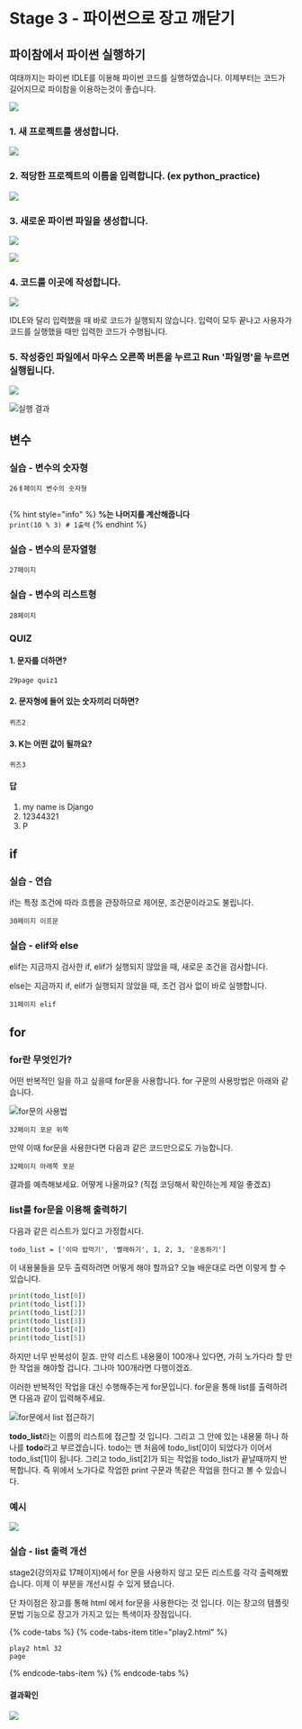 # Stage 3 - 파이썬으로 장고 깨닫기

## 파이참에서 파이썬 실행하기

여태까지는 파이썬 IDLE를 이용해 파이썬 코드를 실행하였습니다. 이제부터는 코드가 길어지므로 파이참을 이용하는것이 좋습니다.

![](../.gitbook/assets/image%20%2828%29.png)

### 1. 새 프로젝트를 생성합니다.

![](../.gitbook/assets/image%20%28106%29.png)

### 2. 적당한 프로젝트의 이름을 입력합니다. \(ex python\_practice\)

![](../.gitbook/assets/image%20%2826%29.png)

### 3. 새로운 파이썬 파일을 생성합니다.

![](../.gitbook/assets/image%20%2894%29.png)

![](../.gitbook/assets/image%20%2878%29.png)

### 4. 코드를 이곳에 작성합니다.

![](../.gitbook/assets/image%20%2819%29.png)

IDLE와 달리 입력했을 때 바로 코드가 실행되지 않습니다. 입력이 모두 끝나고 사용자가 코드를 실행했을 때만 입력한 코드가 수행됩니다.

### 5. 작성중인 파일에서 마우스 오른쪽 버튼을 누르고 Run '파일명'을 누르면 실행됩니다.

![](../.gitbook/assets/image%20%2861%29.png)

![&#xC2E4;&#xD589; &#xACB0;&#xACFC;](../.gitbook/assets/image%20%2822%29.png)

## 변수

### 실습 - 변수의 숫자형

```text
26ㅔ페이지 변수의 숫자형


```

{% hint style="info" %}
**%는 나머지를 계산해줍니다**  
`print(10 % 3) # 1출력`
{% endhint %}

### 실습 - 변수의 문자열형

```text
27페이지
```

### 실습 - 변수의 리스트형

```text
28페이지

```

### QUIZ

#### 1. 문자를 더하면?

```text
29page quiz1

```

#### 2. 문자형에 들어 있는 숫자끼리 더하면?

```text
퀴즈2
```

#### 3. K는 어떤 값이 될까요?

```text
퀴즈3
```

#### 답

1. my name is Django
2. 12344321
3. P

## if

### 실습 - 연습

if는 특정 조건에 따라 흐름을 관장하므로 제어문, 조건문이라고도 불립니다.

```text
30페이지 이프문
```

### 실습 - elif와 else

elif는 지금까지 검사한 if, elif가 실행되지 않았을 때, 새로운 조건을 검사합니다.

else는 지금까지 if, elif가 실행되지 않았을 때, 조건 검사 없이 바로 실행합니다.

```text
31페이지 elif
```

## for

### for란 무엇인가?

어떤 반복적인 일을 하고 싶을때 for문을 사용합니다. for 구문의 사용방법은 아래와 같습니다.

![for&#xBB38;&#xC758; &#xC0AC;&#xC6A9;&#xBC95;](../.gitbook/assets/image%20%2840%29.png)

```text
32페이지 포문 위쪽
```

만약 이때 for문을 사용한다면 다음과 같은 코드만으로도 가능합니다.

```text
32페이지 아래쪽 포문
```

결과를 예측해보세요. 어떻게 나올까요? \(직접 코딩해서 확인하는게 제일 좋겠죠\)

### list를 for문을 이용해 출력하기

다음과 같은 리스트가 있다고 가정합시다.

`todo_list = ['이따 밥먹기', '빨래하기', 1, 2, 3, '운동하기']`

이 내용물들을 모두 출력하려면 어떻게 해야 할까요? 오늘 배운대로 라면 이렇게 할 수 있습니다.

```python
print(todo_list[0])
print(todo_list[1])
print(todo_list[2])
print(todo_list[3])
print(todo_list[4])
print(todo_list[5])
```

하지만 너무 반복성이 짙죠. 만약 리스트 내용물이 100개나 있다면, 가히 노가다라 할 만한 작업을 해야할 겁니다. 그나마 100개라면 다행이겠죠.

이러한 반복적인 작업을 대신 수행해주는게 for문입니다. for문을 통해 list를 출력하려면 다음과 같이 입력해주세요.

![for&#xBB38;&#xC5D0;&#xC11C; list &#xC811;&#xADFC;&#xD558;&#xAE30;](../.gitbook/assets/image%20%28118%29.png)

**todo\_list**라는 이름의 리스트에 접근할 것 입니다. 그리고 그 안에 있는 내용물 하나 하나를 **todo**라고 부르겠습니다. todo는 맨 처음에 todo\_list\[0\]이 되었다가 이어서 todo\_list\[1\]이 됩니다. 그리고 todo\_list\[2\]가 되는 작업을 todo\_list가 끝날때까지 반복합니다. 즉 위에서 노가다로 작업한 print 구문과 똑같은 작업을 한다고 볼 수 있습니다.

### 예시

![](../.gitbook/assets/image%20%2824%29.png)

### 실습 - list 출력 개선

stage2\(강의자료 17페이지\)에서 for 문을 사용하지 않고 모든 리스트를 각각 출력해봤습니다. 이제 이 부분을 개선시킬 수 있게 됐습니다.

단 차이점은 장고를 통해 html 에서 for문을 사용한다는 것 입니다. 이는 장고의 템플릿 문법 기능으로 장고가 가지고 있는 특색이자 장점입니다.

{% code-tabs %}
{% code-tabs-item title="play2.html" %}
```text
play2 html 32
page
```
{% endcode-tabs-item %}
{% endcode-tabs %}

#### 결과확인

![](../.gitbook/assets/image%20%28110%29.png)

